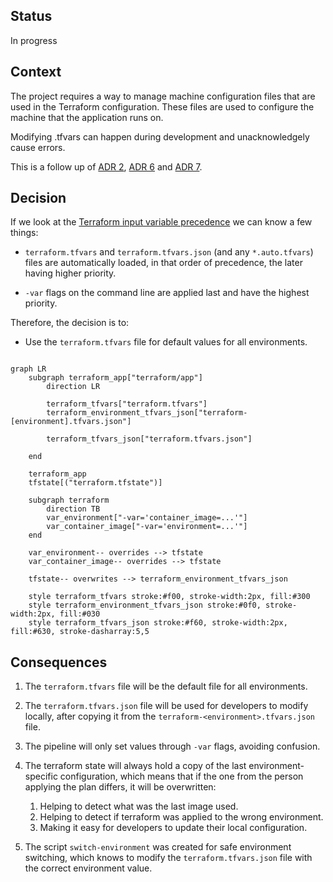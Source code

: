 
## Status

In progress

## Context

The project requires a way to manage machine configuration files that are used in the Terraform configuration. These files are used to configure the machine that the application runs on.

Modifying .tfvars can happen during development and unacknowledgely cause errors. 

This is a follow up of [ADR 2](2%20-%20GitOps.md), [ADR 6](6%20-%20Least%20Privileged%20App%20Pipeline%20Account.md) and [ADR 7](7%20-%20Least%20Privileged%20pipeline%20with%20good%20DevEx.md).

## Decision

If we look at the [Terraform input variable precedence](https://developer.hashicorp.com/terraform/language/values/variables#variable-definition-precedence) we can know a few things:

- `terraform.tfvars` and `terraform.tfvars.json` (and any `*.auto.tfvars`) files are automatically loaded, in that order of precedence, the later having higher priority.

- `-var` flags on the command line are applied last and have the highest priority.

Therefore, the decision is to:

- Use the `terraform.tfvars` file for default values for all environments.



```mermaid

graph LR
    subgraph terraform_app["terraform/app"]
        direction LR
        
        terraform_tfvars["terraform.tfvars"]
        terraform_environment_tfvars_json["terraform-[environment].tfvars.json"]

        terraform_tfvars_json["terraform.tfvars.json"]
        
    end

    terraform_app 
    tfstate[("terraform.tfstate")]

    subgraph terraform
        direction TB
        var_environment["-var='container_image=...'"]
        var_container_image["-var='environment=...'"]
    end

    var_environment-- overrides --> tfstate
    var_container_image-- overrides --> tfstate

    tfstate-- overwrites --> terraform_environment_tfvars_json

    style terraform_tfvars stroke:#f00, stroke-width:2px, fill:#300
    style terraform_environment_tfvars_json stroke:#0f0, stroke-width:2px, fill:#030
    style terraform_tfvars_json stroke:#f60, stroke-width:2px, fill:#630, stroke-dasharray:5,5

```

## Consequences

1. The `terraform.tfvars` file will be the default file for all environments.
2. The `terraform.tfvars.json` file will be used for developers to modify locally, after copying it from the `terraform-<environment>.tfvars.json` file.
3. The pipeline will only set values through `-var` flags, avoiding confusion.
4. The terraform state will always hold a copy of the last environment-specific configuration, which means that if the one from the person applying the plan differs, it will be overwritten:
    
    1. Helping to detect what was the last image used.
    2. Helping to detect if terraform was applied to the wrong environment.
    3. Making it easy for developers to update their local configuration.

5. The script `switch-environment` was created for safe environment switching, which knows to modify the `terraform.tfvars.json` file with the correct environment value.

